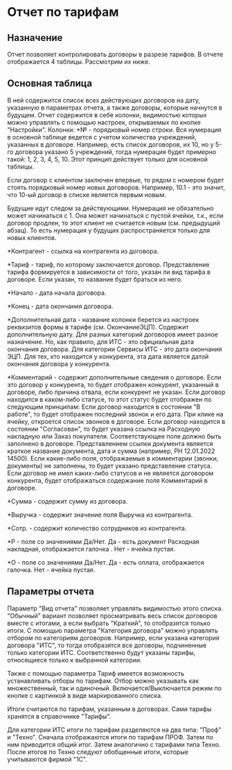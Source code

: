 # Отчет по тарифам

## Назначение

Отчет позволяет контролировать договоры в разрезе тарифов.
В отчете отображается 4 таблицы. Рассмотрим их ниже.

## Основная таблица

В ней содержится список всех действующих договоров на дату, указанную в параметрах отчета, а также договоры, которые начнутся в будущем.
Отчет содержится в себе колонки, видимостью которых можно управлять с помощью настроек, открываемых по кнопке "Настройки".
Колонки:
*№ - порядковый номер строки. Вся нумерация в основной таблице ведется с учетом количества учреждений, указанных в договоре. Например, есть список договоров, их 10, но у 5-го договора указано 5 учреждений, тогда нумерация будет примерно такой: 1, 2, 3, 4, 5, 10. Этот принцип действует только для основной таблицы.

Если договор с клиентом заключен впервые, то рядом с номером будет стоять порядковый номер новых договоров. Например, 10.1 - это значит, что 10-ый договор в списке является первым новым.

Будущие идут следом за действующими. Нумерация не обязательно может начинаться с 1. Она может начинаться с пустой ячейки, т.к., если договор продлен, то этот клиент не считается новым (см. предыдущий абзац). То есть нумерация у будущих распространяется только для новых клиентов.

*Контрагент - ссылка на контрагента из договора.

*Тариф - тариф, по которому заключается договор. Представление тарифа формируется в зависимости от того, указан ли вид тарифа в договоре. Если указан, то название будет браться из него.

*Начало - дата начала договора.

*Конец - дата окончания договора.

*Дополнительная дата - название колонки берется из настроек реквизитов формы в тарифе (см. ОкончаниеЭЦП). Содержит дополнительную дату. Для разных категорий договоров имеет разное назначение. Но, как правило, для ИТС - это официальная дата окончания договора. Для категории Сервисы ИТС - это дата окончания ЭЦП. Для тех, кто находится у конкурента, эта дата является датой окончания договора у конкурента.

*Комментарий - содержит дополнительные сведения о договоре. Если это договор у конкурента, то будет отображен конкурент, указанный в договоре, либо причина отвала, если конкурент не указан.
Если договор находится в каком-либо статусе, то этот статус будет отображен по следующим принципам: 
Если договор находится в состоянии "В работе", то будет отображен последний звонок и его дата. При клике на ячейку, откроется список звонков в договоре. 
Если договор находится в состоянии "Согласован", то будет указана ссылка на Расходную накладную или Заказ покупателя. Соответствующее поле должно быть заполнено в договоре.
Представлением ссылки документа является краткое название документа, дата и сумма (например, РН 12.01.2022 14500).
Если какие-либо поля, отображаемые в комментарии (звонки, документы) не заполнены, то будет указано представление статуса.
Если договор не имел каких-либо статусов и не является договором конкурента, будет отображаться содержание поля Комментарий в договоре.

*Сумма - содержит сумму из договора.

*Выручка - содержит значение поля Выручка из контрагента.

*Сотр. - содержит количество сотрудников из контрагента.

*Р - поле со значениями Да/Нет. Да - есть документ Расходная накладная, отображается галочка . Нет - ячейка пустая.

*О - поле со значениями Да/Нет. Да - есть оплата, отображается галочка. Нет - ячейка пустая.

## Параметры отчета

Параметр "Вид отчета" позволяет управлять видимостью этого списка.
"Обычный" вариант позволяет просматривать весь список договоров вместе с итогами, а если выбрать "Краткий", то отобразятся только итоги.
С помощью параметра "Категория договора" можно управлять отбором по категориям договоров.
Например, если указана категория договора "ИТС", то тогда отобразятся все договоры, подчиненные только категории ИТС. Соответственно будут указаны тарифы, относящиеся только к выбранной категории.

Также с помощью параметра Тариф имеется возможность устанавливать отборы по тарифам.
Отбор можно указывать как множественный, так и одиночный. Включается/Выключается режим по кнопке с картинкой в виде маркированного списка.

Итоги считаются по тарифам, указанным в договорах. Сами тарифы хранятся в справочнике "Тарифы".

Для категории ИТС итоги по тарифам разделяются на два типа: "Проф" и "Техно".
Сначала отображаются итоги по тарифам ПРОФ. Затем по ним приводится общий итог.
Затем аналогично с тарифами типа Техно.
После итогов по Техно следуют обобщенные итоги, которые учитываются фирмой "1С".

<!-- ## Цвета отчета
Строки отчета выделяются в разных стилях, и у каждого стиля есть свое значение.
Ниже приведены эти значения. -->

<!-- [#00bfff]Облачный тариф Просрочена дополнительная дата 
Продленные Продление оплачено/опл.част. Просроченные Договор у конкурента 
Жирный шрифт - перешел от конкурента -->